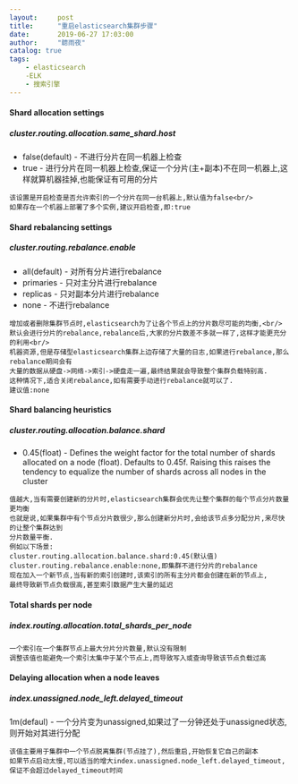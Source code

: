 ```yaml
---
layout:     post
title:      "重启elasticsearch集群步骤"
date:       2019-06-27 17:03:00
author:     "聼雨夜"
catalog: true
tags:
    - elasticsearch
    -ELK
    - 搜索引擎
---
```

#### Shard allocation settings
##### cluster.routing.allocation.same_shard.host
* false(default) - 不进行分片在同一机器上检查
* true - 进行分片在同一机器上检查,保证一个分片(主+副本)不在同一机器上,这样就算机器挂掉,也能保证有可用的分片
```
该设置是开启检查是否允许索引的一个分片在同一台机器上,默认值为false<br/>
如果存在一个机器上部署了多个实例,建议开启检查,即:true
```
#### Shard rebalancing settings
##### cluster.routing.rebalance.enable
* all(default) - 对所有分片进行rebalance
* primaries - 只对主分片进行rebalance
* replicas - 只对副本分片进行rebalance
* none - 不进行rebalance
```
增加或者删除集群节点时,elasticsearch为了让各个节点上的分片数尽可能的均衡,<br/>
默认会进行分片的rebalance,rebalance后,大家的分片数差不多就一样了,这样才能更充分的利用<br/>
机器资源,但是存储型elasticsearch集群上边存储了大量的日志,如果进行rebalance,那么rebalance期间会有
大量的数据从硬盘->网络->索引->硬盘走一遍,最终结果就会导致整个集群负载特别高.
这种情况下,适合关闭rebalance,如有需要手动进行rebalance就可以了.
建议值:none
```

#### Shard balancing heuristics
##### cluster.routing.allocation.balance.shard
* 0.45(float) - Defines the weight factor for the total number of shards allocated on a node (float). Defaults to 0.45f. 
                Raising this raises the tendency to equalize the number of shards across all nodes in the cluster

```
值越大,当有需要创建新的分片时,elasticsearch集群会优先让整个集群的每个节点分片数量更均衡
也就是说,如果集群中有个节点分片数很少,那么创建新分片时,会给该节点多分配分片,来尽快的让整个集群达到
分片数量平衡.
例如以下场景:
cluster.routing.allocation.balance.shard:0.45(默认值)
cluster.routing.rebalance.enable:none,即集群不进行分片的rebalance
现在加入一个新节点,当有新的索引创建时,该索引的所有主分片都会创建在新的节点上,
最终导致新节点负载很高,甚至索引数据产生大量的延迟
```
#### Total shards per node
##### index.routing.allocation.total_shards_per_node
```
一个索引在一个集群节点上最大分片分片数量,默认没有限制
调整该值也能避免一个索引太集中于某个节点上,而导致写入或查询导致该节点负载过高
```

#### Delaying allocation when a node leaves
##### index.unassigned.node_left.delayed_timeout
1m(defaul) - 一个分片变为unassigned,如果过了一分钟还处于unassigned状态,则开始对其进行分配
```
该值主要用于集群中一个节点脱离集群(节点挂了),然后重启,开始恢复它自己的副本
如果节点启动太慢,可以适当的增大index.unassigned.node_left.delayed_timeout,保证不会超过delayed_timeout时间
```